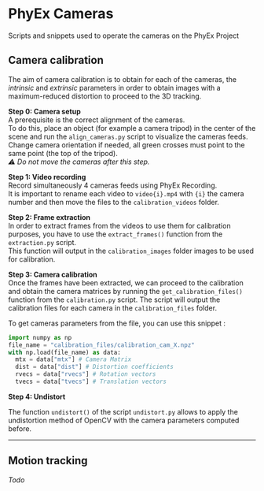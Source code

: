 # PhyEx Cameras
Scripts and snippets used to operate the cameras on the PhyEx Project

## Camera calibration
The aim of camera calibration is to obtain for each of the cameras, the _intrinsic_ and _extrinsic_ parameters in order to obtain images with a maximum-reduced distortion to proceed to the 3D tracking.

**Step 0: Camera setup**  
A prerequisite is the correct alignment of the cameras.  
To do this, place an object (for example a camera tripod) in the center of the scene and run the `align_cameras.py` script to visualize the cameras feeds. Change camera orientation if needed, all green crosses must point to the same point (the top of the tripod).   
*⚠️ Do not move the cameras after this step.*

**Step 1: Video recording**   
Record simultaneously 4 cameras feeds using PhyEx Recording.  
It is important to rename each video to `video{i}.mp4` with `{i}` the camera number and then move the files to the `calibration_videos` folder.

**Step 2: Frame extraction**  
In order to extract frames from the videos to use them for calibration purposes, you have to use the `extract_frames()` function from the `extraction.py` script.  
This function will output in the `calibration_images` folder images to be used for calibration.

**Step 3: Camera calibration**  
Once the frames have been extracted, we can proceed to the calibration and obtain the camera matrices by running the `get_calibration_files()` function from the `calibration.py` script.
The script will output the calibration files for each camera in the `calibration_files` folder.   

To get cameras parameters from the file, you can use this snippet :
```py
import numpy as np
file_name = "calibration_files/calibration_cam_X.npz"
with np.load(file_name) as data:
  mtx = data["mtx"] # Camera Matrix
  dist = data["dist"] # Distortion coefficients
  rvecs = data["rvecs"] # Rotation vectors
  tvecs = data["tvecs"] # Translation vectors
```

**Step 4: Undistort**

The function `undistort()` of the script `undistort.py` allows to apply the undistortion method of OpenCV with the camera parameters computed before.

---
## Motion tracking
*Todo*